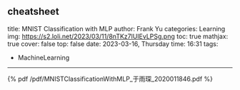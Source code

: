 cheatsheet
---
title: MNIST Classification with MLP
author: Frank Yu
categories: Learning
img: https://s2.loli.net/2023/03/11/8nTKz7lUIEvLPSg.png
toc: true
mathjax: true
cover: false
top: false
date: 2023-03-16, Thursday
time: 16:31
tags: 
- MachineLearning
---


{% pdf /pdf/MNISTClassificationWithMLP_于雨琛_2020011846.pdf %}